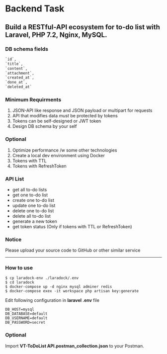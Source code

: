 # Backend Task

## Build a RESTful-API ecosystem for to-do list with Laravel, PHP 7.2, Nginx, MySQL.

### DB schema fields

```sql
`id`,
`title`,
`content`,
`attachment`,
`created_at`,
`done_at`,
`deleted_at`
```

### Minimum Requirments

1. JSON-API like response and JSON payload or multipart for requests
2. API that modifies data *must* be protected by tokens
3. Tokens can be self-designed or JWT token
4. Design DB schema by your self

### Optional

1. Optimize performance /w some other technologies
2. Create a local dev environment using Docker
3. Tokens with TTL
4. Tokens with RefreshToken

### API List

* get all to-do lists
* get one to-do list
* create one to-do list
* update one to-do list
* delete one to-do list
* delete all to-do list
* generate a new token
* get token status (Only if tokens with TTL or RefreshToken)

### Notice

Please upload your source code to GitHub or other similar service

---

### How to use

```shell
$ cp laradock-env ./laradock/.env
$ cd laradock
$ docker-compose up -d nginx mysql adminer redis
$ docker-compose exex -it workspace php artisan key:generate
```

Edit following configuration in **laravel .env** file

```config
DB_HOST=mysql
DB_DATABASE=default
DB_USERNAME=default
DB_PASSWORD=secret
```


### Optional

Import **VT-ToDoList API.postman_collection.json** to your Postman.